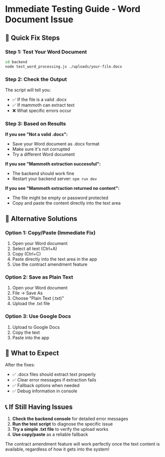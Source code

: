 # Immediate Testing Guide - Word Document Issue

## 🚨 Quick Fix Steps

### Step 1: Test Your Word Document
```bash
cd backend
node test_word_processing.js ./uploads/your-file.docx
```

### Step 2: Check the Output
The script will tell you:
- ✅ If the file is a valid .docx
- ✅ If mammoth can extract text
- ❌ What specific errors occur

### Step 3: Based on Results

**If you see "Not a valid .docx":**
- Save your Word document as .docx format
- Make sure it's not corrupted
- Try a different Word document

**If you see "Mammoth extraction successful":**
- The backend should work fine
- Restart your backend server: `npm run dev`

**If you see "Mammoth extraction returned no content":**
- The file might be empty or password protected
- Copy and paste the content directly into the text area

## 🔧 Alternative Solutions

### Option 1: Copy/Paste (Immediate Fix)
1. Open your Word document
2. Select all text (Ctrl+A)
3. Copy (Ctrl+C)
4. Paste directly into the text area in the app
5. Use the contract amendment feature

### Option 2: Save as Plain Text
1. Open your Word document
2. File → Save As
3. Choose "Plain Text (.txt)"
4. Upload the .txt file

### Option 3: Use Google Docs
1. Upload to Google Docs
2. Copy the text
3. Paste into the app

## 🎯 What to Expect

After the fixes:
- ✅ .docx files should extract text properly
- ✅ Clear error messages if extraction fails
- ✅ Fallback options when needed
- ✅ Debug information in console

## 📞 If Still Having Issues

1. **Check the backend console** for detailed error messages
2. **Run the test script** to diagnose the specific issue
3. **Try a simple .txt file** to verify the upload works
4. **Use copy/paste** as a reliable fallback

The contract amendment feature will work perfectly once the text content is available, regardless of how it gets into the system! 